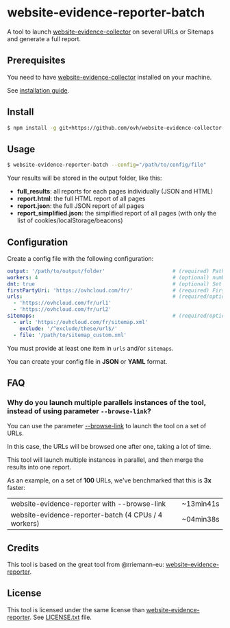 # website-evidence-reporter-batch

A tool to launch [website-evidence-collector](https://github.com/EU-EDPS/website-evidence-collector) on several URLs or Sitemaps and generate a full report.

## Prerequisites

You need to have [website-evidence-collector](https://github.com/EU-EDPS/website-evidence-collector) installed on your machine.

See [installation guide](https://github.com/EU-EDPS/website-evidence-collector#installation).

## Install

```bash
$ npm install -g git+https://github.com/ovh/website-evidence-collector-batch.git
```

## Usage

```bash
$ website-evidence-reporter-batch --config="/path/to/config/file"
```

Your results will be stored in the output folder, like this:

 * **full_results**: all reports for each pages individually (JSON and HTML)
 * **report.html**: the full HTML report of all pages
 * **report.json**: the full JSON report of all pages
 * **report_simplified.json**: the simplified report of all pages (with only the list of cookies/localStorage/beacons)

## Configuration

Create a config file with the following configuration:

```yaml
output: '/path/to/output/folder'                      # (required) Path to the output folder
workers: 4                                            # (optional) number of concurrency workers (default is CPUs count)
dnt: true                                             # (optional) Set Do-Not-Track (default is false)
firstPartyUri: 'https://ovhcloud.com/fr/'             # (required) First Party URI
urls:                                                 # (required/optional) List of URLs to grab
  - 'https://ovhcloud.com/fr/url1'
  - 'https://ovhcloud.com/fr/url2'
sitemaps:                                             # (required/optional) Sitemaps list containing URLs to grab (can be files or urls)
  - url: 'https://ovhcloud.com/fr/sitemap.xml'
    exclude: '/^exclude/these/url$/'
  - file: '/path/to/sitemap_custom.xml'
```

You must provide at least one item in `urls` and/or `sitemaps`.

You can create your config file in **JSON** or **YAML** format.

## FAQ

### Why do you launch multiple parallels instances of the tool, instead of using parameter `--browse-link`?

You can use the parameter [--browse-link](https://github.com/EU-EDPS/website-evidence-collector/blob/master/lib/argv.js#L35) to launch the tool on a set of URLs.

In this case, the URLs will be browsed one after one, taking a lot of time.

This tool will launch multiple instances in parallel, and then merge the results into one report.

As an example, on a set of **100** URLs, we've benchmarked that this is **3x** faster:

|                                                      |           |
|------------------------------------------------------|-----------|
| website-evidence-reporter with --browse-link         | ~13min41s |
| website-evidence-reporter-batch (4 CPUs / 4 workers) | ~04min38s |

## Credits

This tool is based on the great tool from @rriemann-eu: [website-evidence-reporter](https://github.com/EU-EDPS/website-evidence-collector).

## License

This tool is licensed under the same license than [website-evidence-reporter](https://github.com/EU-EDPS/website-evidence-collector/blob/master/LICENSE.txt). See [LICENSE.txt](LICENSE.txt) file.
